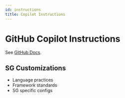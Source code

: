```yaml
---
id: instructions
title: Copilot Instructions
---
```


# GitHub Copilot Instructions

See [GitHub Docs](https://docs.github.com/en/copilot/customizing-copilot/adding-repository-custom-instructions-for-github-copilot).

## SG Customizations

- Language practices
- Framework standards
- SG specific configs
